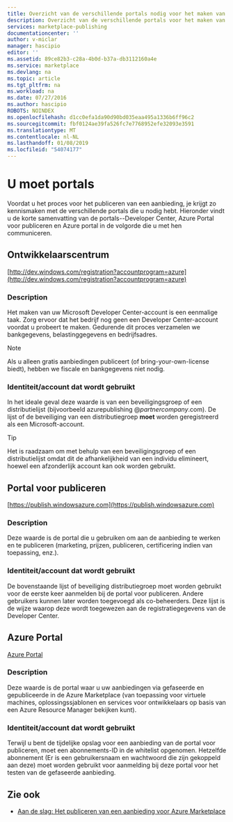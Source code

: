 ```yaml
---
title: Overzicht van de verschillende portals nodig voor het maken van een aanbieding voor Marketplace | Microsoft Docs
description: Overzicht van de verschillende portals voor het maken van een aanbieding voor de Marketplace
services: marketplace-publishing
documentationcenter: ''
author: v-miclar
manager: hascipio
editor: ''
ms.assetid: 89ce82b3-c28a-4b0d-b37a-db3112160a4e
ms.service: marketplace
ms.devlang: na
ms.topic: article
ms.tgt_pltfrm: na
ms.workload: na
ms.date: 07/27/2016
ms.author: hascipio
ROBOTS: NOINDEX
ms.openlocfilehash: d1cc0efa1da90d90bd035eaa495a1336b6ff96c2
ms.sourcegitcommit: fbf0124ae39fa526fc7e7768952efe32093e3591
ms.translationtype: MT
ms.contentlocale: nl-NL
ms.lasthandoff: 01/08/2019
ms.locfileid: "54074177"
---
```

# <a name="portals-you-will-need"></a>U moet portals

Voordat u het proces voor het publiceren van een aanbieding, je krijgt zo kennismaken met de verschillende portals die u nodig hebt. Hieronder vindt u de korte samenvatting van de portals--Developer Center, Azure Portal voor publiceren en Azure portal in de volgorde die u met hen communiceren.                                                                            

## <a name="developer-center"></a>Ontwikkelaarscentrum
[http://dev.windows.com/registration?accountprogram=azure](http://dev.windows.com/registration?accountprogram=azure)

### <a name="description"></a>Description
Het maken van uw Microsoft Developer Center-account is een eenmalige taak. Zorg ervoor dat het bedrijf nog geen een Developer Center-account voordat u probeert te maken. Gedurende dit proces verzamelen we bankgegevens, belastinggegevens en bedrijfsadres.

> [!NOTE]
> Als u alleen gratis aanbiedingen publiceert (of bring-your-own-license biedt), hebben we fiscale en bankgegevens niet nodig.
> 
> 

### <a name="identityaccount-used"></a>Identiteit/account dat wordt gebruikt
In het ideale geval deze waarde is van een beveiligingsgroep of een distributielijst (bijvoorbeeld azurepublishing @*partnercompany*.com). De lijst of de beveiliging van een distributiegroep **moet** worden geregistreerd als een Microsoft-account.

> [!TIP]
> Het is raadzaam om met behulp van een beveiligingsgroep of een distributielijst omdat dit de afhankelijkheid van een individu elimineert, hoewel een afzonderlijk account kan ook worden gebruikt.
> 
> 

## <a name="publishing-portal"></a>Portal voor publiceren
[https://publish.windowsazure.com](https://publish.windowsazure.com)

### <a name="description"></a>Description

Deze waarde is de portal die u gebruiken om aan de aanbieding te werken en te publiceren (marketing, prijzen, publiceren, certificering indien van toepassing, enz.).

### <a name="identityaccount-used"></a>Identiteit/account dat wordt gebruikt
De bovenstaande lijst of beveiliging distributiegroep moet worden gebruikt voor de eerste keer aanmelden bij de portal voor publiceren. Andere gebruikers kunnen later worden toegevoegd als co-beheerders. Deze lijst is de wijze waarop deze wordt toegewezen aan de registratiegegevens van de Developer Center.

## <a name="azure-portal"></a>Azure Portal
[Azure Portal](https://portal.azure.com)

### <a name="description"></a>Description
Deze waarde is de portal waar u uw aanbiedingen via gefaseerde en gepubliceerde in de Azure Marketplace (van toepassing voor virtuele machines, oplossingssjablonen en services voor ontwikkelaars op basis van een Azure Resource Manager bekijken kunt).

### <a name="identityaccount-used"></a>Identiteit/account dat wordt gebruikt
Terwijl u bent de tijdelijke opslag voor een aanbieding van de portal voor publiceren, moet een abonnements-ID in de whitelist opgenomen. Hetzelfde abonnement (Er is een gebruikersnaam en wachtwoord die zijn gekoppeld aan deze) moet worden gebruikt voor aanmelding bij deze portal voor het testen van de gefaseerde aanbieding.

## <a name="see-also"></a>Zie ook
* [Aan de slag: Het publiceren van een aanbieding voor Azure Marketplace](marketplace-publishing-getting-started.md)


